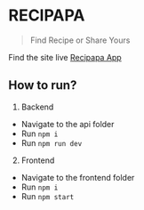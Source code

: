 # RECIPAPA

> Find Recipe or Share Yours

Find the site live [Recipapa App](https://recipapa.netlify.app/)

## How to run?

1. Backend

- Navigate to the api folder
- Run `npm i`
- Run `npm run dev`

2. Frontend

- Navigate to the frontend folder
- Run `npm i`
- Run `npm start`